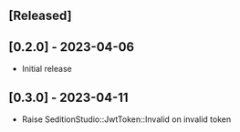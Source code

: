 ## [Released]

## [0.2.0] - 2023-04-06

- Initial release

## [0.3.0] - 2023-04-11

- Raise SeditionStudio::JwtToken::Invalid on invalid token
